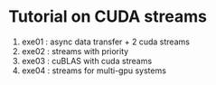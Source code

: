 # Tutorial on CUDA streams
1. exe01 : async data transfer + 2 cuda streams 
2. exe02 : streams with priority 
3. exe03 : cuBLAS with cuda streams
4. exe04 : streams for multi-gpu systems
